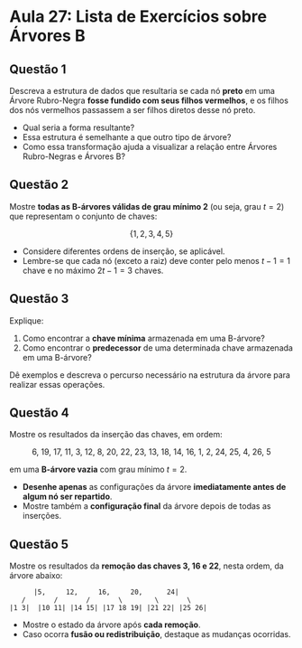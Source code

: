 # Aula 27: Lista de Exercícios sobre Árvores B

## Questão 1

Descreva a estrutura de dados que resultaria se cada nó **preto** em uma Árvore Rubro-Negra **fosse fundido com seus filhos vermelhos**, e os filhos dos nós vermelhos passassem a ser filhos diretos desse nó preto.

- Qual seria a forma resultante?
- Essa estrutura é semelhante a que outro tipo de árvore?
- Como essa transformação ajuda a visualizar a relação entre Árvores Rubro-Negras e Árvores B?

## Questão 2

Mostre **todas as B-árvores válidas de grau mínimo 2** (ou seja, grau $t = 2$) que representam o conjunto de chaves:

$$
\{1, 2, 3, 4, 5\}
$$

- Considere diferentes ordens de inserção, se aplicável.
- Lembre-se que cada nó (exceto a raiz) deve conter pelo menos $t-1 = 1$ chave e no máximo $2t - 1 = 3$ chaves.

## Questão 3

Explique:
1. Como encontrar a **chave mínima** armazenada em uma B-árvore?
2. Como encontrar o **predecessor** de uma determinada chave armazenada em uma B-árvore?

Dê exemplos e descreva o percurso necessário na estrutura da árvore para realizar essas operações.

## Questão 4

Mostre os resultados da inserção das chaves, em ordem:

$$
6,\ 19,\ 17,\ 11,\ 3,\ 12,\ 8,\ 20,\ 22,\ 23,\ 13,\ 18,\ 14,\ 16,\ 1,\ 2,\ 24,\ 25,\ 4,\ 26,\ 5
$$

em uma **B-árvore vazia** com grau mínimo $t = 2$.

- **Desenhe apenas** as configurações da árvore **imediatamente antes de algum nó ser repartido**.
- Mostre também a **configuração final** da árvore depois de todas as inserções.

## Questão 5

Mostre os resultados da **remoção das chaves 3, 16 e 22**, nesta ordem, da árvore abaixo:

```
      |5,     12,     16,     20,      24|
   /       /       /       \        \       \
|1 3|  |10 11| |14 15| |17 18 19| |21 22| |25 26|
```

- Mostre o estado da árvore após **cada remoção**.
- Caso ocorra **fusão ou redistribuição**, destaque as mudanças ocorridas.